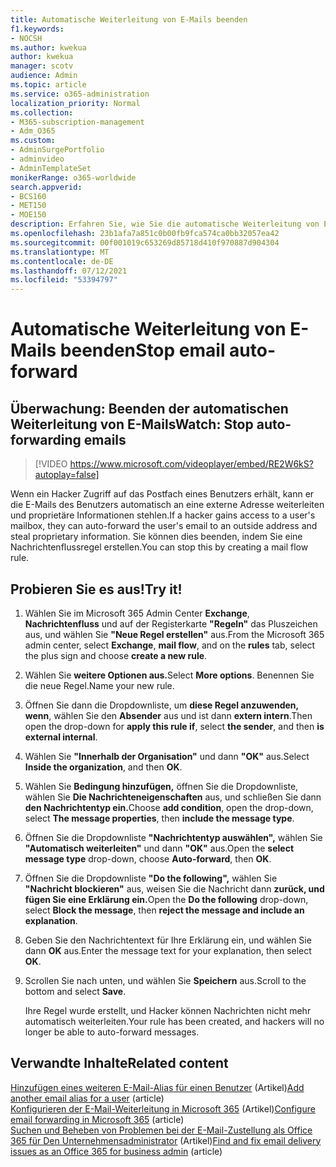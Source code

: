 ```yaml
---
title: Automatische Weiterleitung von E-Mails beenden
f1.keywords:
- NOCSH
ms.author: kwekua
author: kwekua
manager: scotv
audience: Admin
ms.topic: article
ms.service: o365-administration
localization_priority: Normal
ms.collection:
- M365-subscription-management
- Adm_O365
ms.custom:
- AdminSurgePortfolio
- adminvideo
- AdminTemplateSet
monikerRange: o365-worldwide
search.appverid:
- BCS160
- MET150
- MOE150
description: Erfahren Sie, wie Sie die automatische Weiterleitung von E-Mails beenden, indem Sie eine Nachrichtenflussregel erstellen, um den Diebstahl proprietärer Informationen zu vermeiden.
ms.openlocfilehash: 23b1afa7a851c0b00fb9fca574ca0bb32057ea42
ms.sourcegitcommit: 00f001019c653269d85718d410f970887d904304
ms.translationtype: MT
ms.contentlocale: de-DE
ms.lasthandoff: 07/12/2021
ms.locfileid: "53394797"
---
```

# <a name="stop-email-auto-forward"></a><span data-ttu-id="cf5a5-103">Automatische Weiterleitung von E-Mails beenden</span><span class="sxs-lookup"><span data-stu-id="cf5a5-103">Stop email auto-forward</span></span>

## <a name="watch-stop-auto-forwarding-emails"></a><span data-ttu-id="cf5a5-104">Überwachung: Beenden der automatischen Weiterleitung von E-Mails</span><span class="sxs-lookup"><span data-stu-id="cf5a5-104">Watch: Stop auto-forwarding emails</span></span>

> [!VIDEO https://www.microsoft.com/videoplayer/embed/RE2W6kS?autoplay=false]

<span data-ttu-id="cf5a5-105">Wenn ein Hacker Zugriff auf das Postfach eines Benutzers erhält, kann er die E-Mails des Benutzers automatisch an eine externe Adresse weiterleiten und proprietäre Informationen stehlen.</span><span class="sxs-lookup"><span data-stu-id="cf5a5-105">If a hacker gains access to a user's mailbox, they can auto-forward the user's email to an outside address and steal proprietary information.</span></span> <span data-ttu-id="cf5a5-106">Sie können dies beenden, indem Sie eine Nachrichtenflussregel erstellen.</span><span class="sxs-lookup"><span data-stu-id="cf5a5-106">You can stop this by creating a mail flow rule.</span></span>

## <a name="try-it"></a><span data-ttu-id="cf5a5-107">Probieren Sie es aus!</span><span class="sxs-lookup"><span data-stu-id="cf5a5-107">Try it!</span></span>

1. <span data-ttu-id="cf5a5-108">Wählen Sie im Microsoft 365 Admin Center **Exchange**, **Nachrichtenfluss** und auf der Registerkarte **"Regeln"** das Pluszeichen aus, und wählen Sie **"Neue Regel erstellen"** aus.</span><span class="sxs-lookup"><span data-stu-id="cf5a5-108">From the Microsoft 365 admin center, select **Exchange**, **mail flow**, and on the **rules** tab, select the plus sign and choose **create a new rule**.</span></span>
1. <span data-ttu-id="cf5a5-109">Wählen Sie **weitere Optionen aus.**</span><span class="sxs-lookup"><span data-stu-id="cf5a5-109">Select **More options**.</span></span> <span data-ttu-id="cf5a5-110">Benennen Sie die neue Regel.</span><span class="sxs-lookup"><span data-stu-id="cf5a5-110">Name your new rule.</span></span>
1. <span data-ttu-id="cf5a5-111">Öffnen Sie dann die Dropdownliste, um **diese Regel anzuwenden, wenn**, wählen Sie den **Absender** aus und ist dann **extern intern**.</span><span class="sxs-lookup"><span data-stu-id="cf5a5-111">Then open the drop-down for **apply this rule if**, select **the sender**, and then **is external internal**.</span></span>
1. <span data-ttu-id="cf5a5-112">Wählen Sie **"Innerhalb der Organisation"** und dann **"OK"** aus.</span><span class="sxs-lookup"><span data-stu-id="cf5a5-112">Select **Inside the organization**, and then **OK**.</span></span>
1. <span data-ttu-id="cf5a5-113">Wählen Sie **Bedingung hinzufügen,** öffnen Sie die Dropdownliste, wählen Sie **Die Nachrichteneigenschaften** aus, und schließen Sie dann **den Nachrichtentyp ein.**</span><span class="sxs-lookup"><span data-stu-id="cf5a5-113">Choose **add condition**, open the drop-down, select **The message properties**, then **include the message type**.</span></span>
1. <span data-ttu-id="cf5a5-114">Öffnen Sie die Dropdownliste **"Nachrichtentyp auswählen",** wählen Sie **"Automatisch weiterleiten"** und dann **"OK"** aus.</span><span class="sxs-lookup"><span data-stu-id="cf5a5-114">Open the **select message type** drop-down, choose **Auto-forward**, then **OK**.</span></span>
1. <span data-ttu-id="cf5a5-115">Öffnen Sie die Dropdownliste **"Do the following",** wählen Sie **"Nachricht blockieren"** aus, weisen Sie die Nachricht dann **zurück, und fügen Sie eine Erklärung ein.**</span><span class="sxs-lookup"><span data-stu-id="cf5a5-115">Open the **Do the following** drop-down, select **Block the message**, then **reject the message and include an explanation**.</span></span>
1. <span data-ttu-id="cf5a5-116">Geben Sie den Nachrichtentext für Ihre Erklärung ein, und wählen Sie dann **OK** aus.</span><span class="sxs-lookup"><span data-stu-id="cf5a5-116">Enter the message text for your explanation, then select **OK**.</span></span>
1. <span data-ttu-id="cf5a5-117">Scrollen Sie nach unten, und wählen Sie **Speichern** aus.</span><span class="sxs-lookup"><span data-stu-id="cf5a5-117">Scroll to the bottom and select **Save**.</span></span>

    <span data-ttu-id="cf5a5-118">Ihre Regel wurde erstellt, und Hacker können Nachrichten nicht mehr automatisch weiterleiten.</span><span class="sxs-lookup"><span data-stu-id="cf5a5-118">Your rule has been created, and hackers will no longer be able to auto-forward messages.</span></span>

## <a name="related-content"></a><span data-ttu-id="cf5a5-119">Verwandte Inhalte</span><span class="sxs-lookup"><span data-stu-id="cf5a5-119">Related content</span></span>

<span data-ttu-id="cf5a5-120">[Hinzufügen eines weiteren E-Mail-Alias für einen Benutzer](../admin/email/add-another-email-alias-for-a-user.md) (Artikel)</span><span class="sxs-lookup"><span data-stu-id="cf5a5-120">[Add another email alias for a user](../admin/email/add-another-email-alias-for-a-user.md) (article)</span></span>\
<span data-ttu-id="cf5a5-121">[Konfigurieren der E-Mail-Weiterleitung in Microsoft 365](../admin/email/configure-email-forwarding.md) (Artikel)</span><span class="sxs-lookup"><span data-stu-id="cf5a5-121">[Configure email forwarding in Microsoft 365](../admin/email/configure-email-forwarding.md) (article)</span></span>\
<span data-ttu-id="cf5a5-122">[Suchen und Beheben von Problemen bei der E-Mail-Zustellung als Office 365 für Den Unternehmensadministrator](/exchange/troubleshoot/email-delivery/email-delivery-issues) (Artikel)</span><span class="sxs-lookup"><span data-stu-id="cf5a5-122">[Find and fix email delivery issues as an Office 365 for business admin](/exchange/troubleshoot/email-delivery/email-delivery-issues) (article)</span></span>